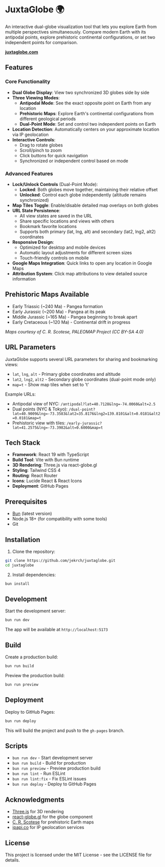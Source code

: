 # JuxtaGlobe 🌍

An interactive dual-globe visualization tool that lets you explore Earth from multiple perspectives simultaneously. Compare modern Earth with its antipodal points, explore prehistoric continental configurations, or set two independent points for comparison.

**[juxtaglobe.com](https://www.juxtaglobe.com)**

## Features

### Core Functionality
- **Dual Globe Display**: View two synchronized 3D globes side by side
- **Three Viewing Modes**:
  - **Antipodal Mode**: See the exact opposite point on Earth from any location
  - **Prehistoric Maps**: Explore Earth's continental configurations from different geological periods
  - **Dual-Point Mode**: Set and control two independent points on Earth
- **Location Detection**: Automatically centers on your approximate location via IP geolocation
- **Interactive Controls**: 
  - Drag to rotate globes
  - Scroll/pinch to zoom
  - Click buttons for quick navigation
  - Synchronized or independent control based on mode

### Advanced Features
- **Lock/Unlock Controls** (Dual-Point Mode): 
  - **Locked**: Both globes move together, maintaining their relative offset
  - **Unlocked**: Control each globe independently (altitude remains synchronized)
- **Map Tiles Toggle**: Enable/disable detailed map overlays on both globes
- **URL State Persistence**: 
  - All view states are saved in the URL
  - Share specific locations and views with others
  - Bookmark favorite locations
  - Supports both primary (lat, lng, alt) and secondary (lat2, lng2, alt2) coordinates
- **Responsive Design**: 
  - Optimized for desktop and mobile devices
  - Automatic layout adjustments for different screen sizes
  - Touch-friendly controls on mobile
- **Google Maps Integration**: Quick links to open any location in Google Maps
- **Attribution System**: Click map attributions to view detailed source information

## Prehistoric Maps Available

- Early Triassic (~240 Ma) - Pangea formation
- Early Jurassic (~200 Ma) - Pangea at its peak
- Middle Jurassic (~165 Ma) - Pangea beginning to break apart
- Early Cretaceous (~120 Ma) - Continental drift in progress

*Maps courtesy of C. R. Scotese, PALEOMAP Project (CC BY-SA 4.0)*

## URL Parameters

JuxtaGlobe supports several URL parameters for sharing and bookmarking views:

- `lat`, `lng`, `alt` - Primary globe coordinates and altitude
- `lat2`, `lng2`, `alt2` - Secondary globe coordinates (dual-point mode only)
- `map=t` - Show map tiles when set to 't'

Example URLs:
- Antipodal view of NYC: `/antipodal?lat=40.7128&lng=-74.0060&alt=2.5`
- Dual points (NYC & Tokyo): `/dual-point?lat=40.9009&lng=-73.3583&lat2=35.8176&lng2=139.8101&alt=0.0181&alt2=0.0181&map=t`
- Prehistoric view with tiles: `/early-jurassic?lat=41.2575&lng=-73.3982&alt=0.6000&map=t`

## Tech Stack

- **Framework**: React 19 with TypeScript
- **Build Tool**: Vite with Bun runtime
- **3D Rendering**: Three.js via react-globe.gl
- **Styling**: Tailwind CSS 4
- **Routing**: React Router
- **Icons**: Lucide React & React Icons
- **Deployment**: GitHub Pages

## Prerequisites

- [Bun](https://bun.sh/) (latest version)
- Node.js 18+ (for compatibility with some tools)
- Git

## Installation

1. Clone the repository:
```bash
git clone https://github.com/jekrch/juxtaglobe.git
cd juxtaglobe
```

2. Install dependencies:
```bash
bun install
```

## Development

Start the development server:
```bash
bun run dev
```

The app will be available at `http://localhost:5173`

## Build

Create a production build:
```bash
bun run build
```

Preview the production build:
```bash
bun run preview
```

## Deployment

Deploy to GitHub Pages:
```bash
bun run deploy
```

This will build the project and push to the `gh-pages` branch.

## Scripts

- `bun run dev` - Start development server
- `bun run build` - Build for production
- `bun run preview` - Preview production build
- `bun run lint` - Run ESLint
- `bun run lint:fix` - Fix ESLint issues
- `bun run deploy` - Deploy to GitHub Pages


## Acknowledgments

- [Three.js](https://threejs.org/) for 3D rendering
- [react-globe.gl](https://github.com/vasturiano/react-globe.gl) for the globe component
- [C. R. Scotese](http://www.scotese.com/) for prehistoric Earth maps
- [ipapi.co](https://ipapi.co/) for IP geolocation services

## License

This project is licensed under the MIT License - see the LICENSE file for details.